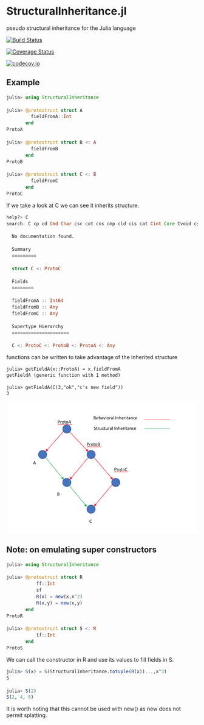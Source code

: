 # StructuralInheritance.jl
pseudo structural inheritance for the Julia language

[![Build Status](https://travis-ci.org/WschW/StructuralInheritance.jl.svg?branch=master)](https://travis-ci.org/WschW/StructuralInheritance.jl)

[![Coverage Status](https://coveralls.io/repos/WschW/StructuralInheritance.jl/badge.svg?branch=master&service=github)](https://coveralls.io/github/WschW/StructuralInheritance.jl?branch=master)

[![codecov.io](http://codecov.io/github/WschW/StructuralInheritance.jl/coverage.svg?branch=master)](http://codecov.io/github/WschW/StructuralInheritance.jl?branch=master)

## Example
```Julia
julia> using StructuralInheritance

julia> @protostruct struct A
         fieldFromA::Int
       end
ProtoA

julia> @protostruct struct B <: A
         fieldFromB
       end
ProtoB

julia> @protostruct struct C <: B
         fieldFromC
       end
ProtoC
```

If we take a look at C we can see it inherits structure.

```Julia
help?> C
search: C cp cd Cmd Char csc cot cos cmp cld cis cat Cint Core Cvoid csch cscd coth cotd cosh cosd cosc copy conj chop ceil cbrt Cuint Colon Clong Cchar const ccall catch ctime count cospi

  No documentation found.

  Summary
  ≡≡≡≡≡≡≡≡≡

  struct C <: ProtoC

  Fields
  ≡≡≡≡≡≡≡≡

  fieldFromA :: Int64
  fieldFromB :: Any
  fieldFromC :: Any

  Supertype Hierarchy
  ≡≡≡≡≡≡≡≡≡≡≡≡≡≡≡≡≡≡≡≡≡

  C <: ProtoC <: ProtoB <: ProtoA <: Any
```
functions can be written to take advantage of the inherited structure

```
julia> getFieldA(x::ProtoA) = x.fieldFromA
getFieldA (generic function with 1 method)

julia> getFieldA(C(3,"ok","c's new field"))
3
```

![Example structural inheritance diagram](InheritanceExampleDiagram.png)

## Note: on emulating super constructors
```Julia
julia> using StructuralInheritance

julia> @protostruct struct R
           ff::Int
           sf
           R(x) = new(x,x^2)
           R(x,y) = new(x,y)
       end
ProtoR

julia> @protostruct struct S <: R
           tf::Int
       end
ProtoS
```
We can call the constructor in R and use its values to fill fields in S.
```julia
julia> S(x) = S(StructuralInheritance.totuple(R(x))...,x^3)
S

julia> S(2)
S(2, 4, 8)
```
It is worth noting that this cannot be used with new() as new does not permit
splatting.
